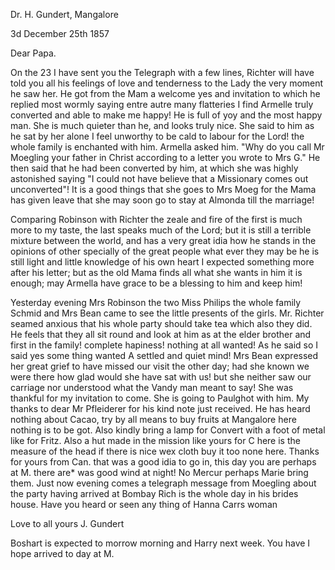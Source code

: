 Dr. H. Gundert, Mangalore

3d December 25th 1857

Dear Papa.

On the 23 I have sent you the Telegraph with a few lines, Richter will have told you all his feelings of love and tenderness to the Lady the very moment he saw her. He got from the Mam a welcome yes and invitation to which he replied most wormly saying entre autre many flatteries I find Armelle truly converted and able to make me happy! He is full of yoy and the most happy man. She is much quieter than he, and looks truly nice. She said to him as he sat by her alone I feel unworthy to be cald to labour for the Lord! the whole family is enchanted with him. Armella asked him. "Why do you call Mr Moegling your father in Christ according to a letter you wrote to Mrs G." He then said that he had been converted by him, at which she was highly astonished saying "I could not have believe that a Missionary comes out unconverted"! It is a good things that she goes to Mrs Moeg for the Mama has given leave that she may soon go to stay at Almonda till the marriage!

Comparing Robinson with Richter the zeale and fire of the first is much more to my taste, the last speaks much of the Lord; but it is still a terrible mixture between the world, and has a very great idia how he stands in the opinions of other specially of the great people what ever they may be he is still light and little knowledge of his own heart I expected something more after his letter; but as the old Mama finds all what she wants in him it is enough; may Armella have grace to be a blessing to him and keep him!

Yesterday evening Mrs Robinson the two Miss Philips the whole family Schmid and Mrs Bean came to see the little presents of the girls. Mr. Richter seamed anxious that his whole party should take tea which also they did. He feels that they all sit round and look at him as at the elder brother and first in the family! complete hapiness! nothing at all wanted! As he said so I said yes some thing wanted A settled and quiet mind! Mrs Bean expressed her great grief to have missed our visit the other day; had she known we were there how glad would she have sat with us! but she neither saw our carriage nor understood what the Vandy man meant to say! She was thankful for my invitation to come. She is going to Paulghot with him. My thanks to dear Mr Pfleiderer for his kind note just received. He has heard nothing about Cacao, try by all means to buy fruits at Mangalore here nothing is to be got. Also kindly bring a lamp for Convert with a foot of metal like for Fritz. Also a hut made in the mission like yours for C here is the measure of the head if there is nice wex cloth buy it too none here. Thanks for yours from Can. that was a good idia to go in, this day you are perhaps at M. there are* was good wind at night! No Mercur perhaps Marie bring them. 
Just now evening comes a telegraph message from Moegling about the party having arrived at Bombay Rich is the whole day in his brides house. Have you heard or seen any thing of Hanna Carrs woman

 Love to all
 yours J. Gundert

Boshart is expected to morrow morning and Harry next week. You have I hope arrived to day at M.

